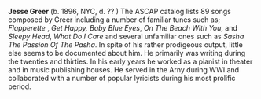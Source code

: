 
**Jesse Greer** (b. 1896, NYC, d. ?? ) The ASCAP catalog lists 89 songs composed by Greer including a number of familiar tunes such as; *Flapperette* , *Get Happy, Baby Blue Eyes*, *On The Beach With You*, and *Sleepy Head*, *What Do I Care* and several unfamiliar ones such as *Sasha The Passion Of The Pasha*. In spite of his rather prodigeous output, little else seems to be documented about him. He primarily was writing during the twenties and thirties. In his early years he worked as a pianist in theater and in music publishing houses. He served in the Arny during WWI and collaborated with a number of popular lyricists during his most prolific period.